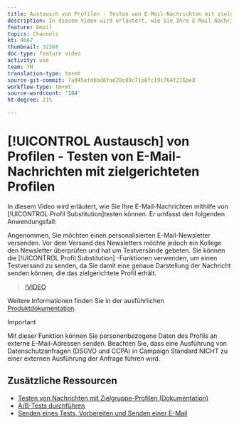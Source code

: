 ```yaml
---
title: Austausch von Profilen - Testen von E-Mail-Nachrichten mit zielgerichteten Profilen
description: In diesem Video wird erläutert, wie Sie Ihre E-Mail-Nachrichten mit der Funktion zum Ersetzen von Profilen testen können.
feature: Email
topics: Channels
kt: 4667
thumbnail: 32368
doc-type: feature video
activity: use
team: TM
translation-type: tm+mt
source-git-commit: 7a945efd6bd8fad28c89c71b8fc19c764f216be8
workflow-type: tm+mt
source-wordcount: '184'
ht-degree: 21%

---
```



# [!UICONTROL Austausch] von Profilen - Testen von E-Mail-Nachrichten mit zielgerichteten Profilen

In diesem Video wird erläutert, wie Sie Ihre E-Mail-Nachrichten mithilfe von [!UICONTROL Profil Substitution]testen können. Er umfasst den folgenden Anwendungsfall:

Angenommen, Sie möchten einen personalisierten E-Mail-Newsletter versenden. Vor dem Versand des Newsletters möchte jedoch ein Kollege den Newsletter überprüfen und hat um Testversände gebeten. Sie können die [!UICONTROL Profil Substitution] -Funktionen verwenden, um einen Testversand zu senden, da Sie damit eine genaue Darstellung der Nachricht senden können, die das zielgerichtete Profil erhält.

>[!VIDEO](https://video.tv.adobe.com/v/32368?quality=12)

Weitere Informationen finden Sie in der ausführlichen [Produktdokumentation](https://docs.adobe.com/content/help/en/campaign-standard/using/testing-and-sending/preparing-and-testing-messages/testing-messages-using-target.html).

>[!IMPORTANT]
>
>Mit dieser Funktion können Sie personenbezogene Daten des Profils an externe E-Mail-Adressen senden. Beachten Sie, dass eine Ausführung von Datenschutzanfragen (DSGVO und CCPA) in Campaign Standard NICHT zu einer externen Ausführung der Anfrage führen wird.

## Zusätzliche Ressourcen

* [Testen von Nachrichten mit Zielgruppe-Profilen (Dokumentation)](https://docs.adobe.com/content/help/en/campaign-standard/using/testing-and-sending/preparing-and-testing-messages/testing-messages-using-target.html)
* [A/B-Tests durchführen](/help/communication-channels/email/a-b-testing.md)
* [Senden eines Tests, Vorbereiten und Senden einer E-Mail](/help/communication-channels/email/sending-test-preparing-sending-email.md)
